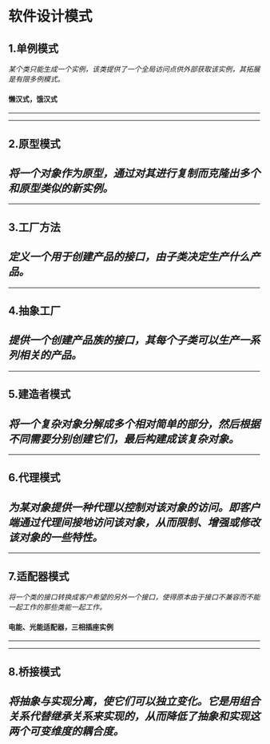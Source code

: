 # 软件设计模式
## 1.单例模式
*某个类只能生成一个实例，该类提供了一个全局访问点供外部获取该实例，其拓展是有限多例模式。*
#### 懒汉式，饿汉式
---
---
## 2.原型模式
*将一个对象作为原型，通过对其进行复制而克隆出多个和原型类似的新实例。*
---
---
## 3.工厂方法
*定义一个用于创建产品的接口，由子类决定生产什么产品。*
---
---
## 4.抽象工厂
*提供一个创建产品族的接口，其每个子类可以生产一系列相关的产品。*
---
---
## 5.建造者模式
*将一个复杂对象分解成多个相对简单的部分，然后根据不同需要分别创建它们，最后构建成该复杂对象。*
---
---
## 6.代理模式
*为某对象提供一种代理以控制对该对象的访问。即客户端通过代理间接地访问该对象，从而限制、增强或修改该对象的一些特性。*
---
---
## 7.适配器模式
*将一个类的接口转换成客户希望的另外一个接口，使得原本由于接口不兼容而不能一起工作的那些类能一起工作。*
#### 电能、光能适配器，三相插座实例
---
---
## 8.桥接模式
*将抽象与实现分离，使它们可以独立变化。它是用组合关系代替继承关系来实现的，从而降低了抽象和实现这两个可变维度的耦合度。*
---
